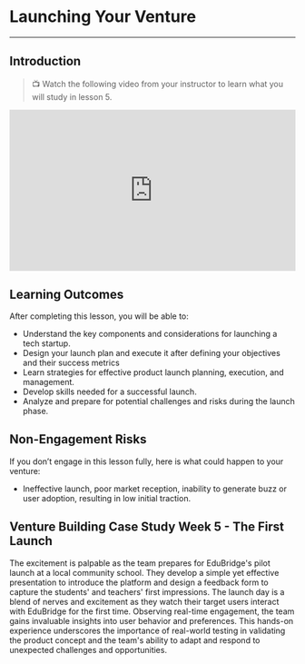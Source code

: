 # Launching Your Venture

---

## Introduction

> 📺 Watch the following video from your instructor to learn what you will study in lesson 5.

<div style="position: relative; padding-bottom: 56.25%; height: 0;"><iframe src="https://www.youtube.com/embed/aT2qBDXo9Go?si=WmtQH14OdcTjyENb" title="YouTube video player" frameborder="0" allow="accelerometer; autoplay; clipboard-write; encrypted-media; gyroscope; picture-in-picture" allowfullscreen style="position: absolute; top: 0; left: 0; width: 100%; height: 100%;"></iframe></div>

## Learning Outcomes

After completing this lesson, you will be able to:

- Understand the key components and considerations for launching a tech startup.
- Design your launch plan and execute it after defining your objectives and their success metrics
- Learn strategies for effective product launch planning, execution, and management.
- Develop skills needed for a successful launch.
- Analyze and prepare for potential challenges and risks during the launch phase.

## Non-Engagement Risks 

If you don’t engage in this lesson fully, here is what could happen to your venture:
- Ineffective launch, poor market reception, inability to generate buzz or user adoption, resulting in low initial traction.

## Venture Building Case Study Week 5 - The First Launch

The excitement is palpable as the team prepares for EduBridge's pilot launch at a local community school. They develop a simple yet effective presentation to introduce the platform and design a feedback form to capture the students' and teachers' first impressions. The launch day is a blend of nerves and excitement as they watch their target users interact with EduBridge for the first time. Observing real-time engagement, the team gains invaluable insights into user behavior and preferences. This hands-on experience underscores the importance of real-world testing in validating the product concept and the team's ability to adapt and respond to unexpected challenges and opportunities.
